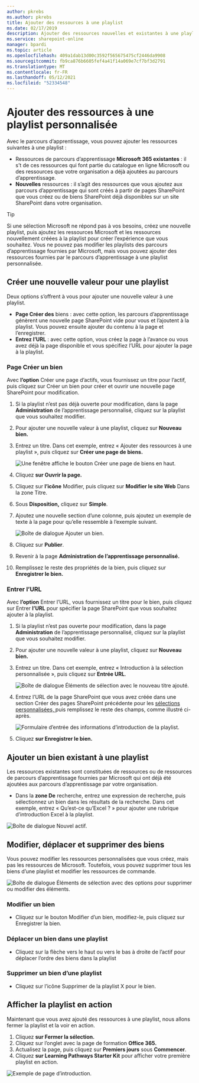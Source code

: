 ```yaml
---
author: pkrebs
ms.author: pkrebs
title: Ajouter des ressources à une playlist
ms.date: 02/17/2019
description: Ajouter des ressources nouvelles et existantes à une playlist de parcours d’apprentissage
ms.service: sharepoint-online
manager: bpardi
ms.topic: article
ms.openlocfilehash: 409a1dab13d00c3592f565675475cf2446da9908
ms.sourcegitcommit: fb9ca876b6605fef4a41f14a069e7cf7bf3d2791
ms.translationtype: MT
ms.contentlocale: fr-FR
ms.lasthandoff: 05/12/2021
ms.locfileid: "52334548"
---
```

# <a name="add-assets-to-a-custom-playlist"></a>Ajouter des ressources à une playlist personnalisée

Avec le parcours d’apprentissage, vous pouvez ajouter les ressources suivantes à une playlist :

- Ressources de parcours d’apprentissage **Microsoft 365 existantes** : il s’t de ces ressources qui font partie du catalogue en ligne Microsoft ou des ressources que votre organisation a déjà ajoutées au parcours d’apprentissage.
- **Nouvelles** ressources : il s’agit des ressources que vous ajoutez aux parcours d’apprentissage qui sont créés à partir de pages SharePoint que vous créez ou de biens SharePoint déjà disponibles sur un site SharePoint dans votre organisation. 

> [!TIP]
> Si une sélection Microsoft ne répond pas à vos besoins, créez une nouvelle playlist, puis ajoutez les ressources Microsoft et les ressources nouvellement créées à la playlist pour créer l’expérience que vous souhaitez. Vous ne pouvez pas modifier les playlists des parcours d’apprentissage fournies par Microsoft, mais vous pouvez ajouter des ressources fournies par le parcours d’apprentissage à une playlist personnalisée.   

## <a name="create-a-new-asset-for-a-playlist"></a>Créer une nouvelle valeur pour une playlist

Deux options s’offrent à vous pour ajouter une nouvelle valeur à une playlist.

- **Page Créer des** biens : avec cette option, les parcours d’apprentissage génèrent une nouvelle page SharePoint vide pour vous et l’ajoutent à la playlist. Vous pouvez ensuite ajouter du contenu à la page et l’enregistrer.  
- **Entrez l’URL** : avec cette option, vous créez la page à l’avance ou vous avez déjà la page disponible et vous spécifiez l’URL pour ajouter la page à la playlist.

### <a name="create-asset-page"></a>Page Créer un bien 
Avec **l’option** Créer une page d’actifs, vous fournissez un titre pour l’actif, puis cliquez sur Créer un bien pour créer et ouvrir une nouvelle page SharePoint pour modification. 

1.  Si la playlist n’est pas déjà ouverte pour modification, dans la page **Administration** de l’apprentissage personnalisé, cliquez sur la playlist que vous souhaitez modifier. 
2. Pour ajouter une nouvelle valeur à une playlist, cliquez sur **Nouveau bien.** 
3. Entrez un titre. Dans cet exemple, entrez « Ajouter des ressources à une playlist », puis cliquez sur **Créer une page de biens.**

   ![Une fenêtre affiche le bouton Créer une page de biens en haut.](media/cg-addassetcreatenewpage.png)

4. Cliquez **sur Ouvrir la page.**
5. Cliquez sur **l’icône** Modifier, puis cliquez sur **Modifier le site Web** Dans la zone Titre.
6. Sous **Disposition,** cliquez sur **Simple**. 
7. Ajoutez une nouvelle section d’une colonne, puis ajoutez un exemple de texte à la page pour qu’elle ressemble à l’exemple suivant. 

   ![Boîte de dialogue Ajouter un bien.](media/cg-addassetcreatenewpageedit.png)

7. Cliquez sur **Publier**.
8. Revenir à la page **Administration de l’apprentissage personnalisé.** 
9. Remplissez le reste des propriétés de la bien, puis cliquez sur **Enregistrer le bien.**

### <a name="enter-the-url"></a>Entrer l’URL
Avec **l’option** Entrer l’URL, vous fournissez un titre pour le bien, puis cliquez sur Entrer **l’URL** pour spécifier la page SharePoint que vous souhaitez ajouter à la playlist. 

1.  Si la playlist n’est pas ouverte pour modification, dans la page **Administration** de l’apprentissage personnalisé, cliquez sur la playlist que vous souhaitez modifier. 
2. Pour ajouter une nouvelle valeur à une playlist, cliquez sur **Nouveau bien.** 
3. Entrez un titre. Dans cet exemple, entrez « Introduction à la sélection personnalisée », puis cliquez sur **Entrée URL**. 

   ![Boîte de dialogue Éléments de sélection avec le nouveau titre ajouté.](media/cg-newplaylistasseturl.png)

4. Entrez l’URL de la page SharePoint que vous avez créée dans une section Créer des pages SharePoint précédente pour les [sélections personnalisées, ](custom_createnewpage.md) puis remplissez le reste des champs, comme illustré ci-après.

   ![Formulaire d’entrée des informations d’introduction de la playlist.](media/cg-newplaylistassetdetails.png)

5. Cliquez **sur Enregistrer le bien.** 

## <a name="add-an-existing-asset-to-a-playlist"></a>Ajouter un bien existant à une playlist

Les ressources existantes sont constituées de ressources ou de ressources de parcours d’apprentissage fournies par Microsoft qui ont déjà été ajoutées aux parcours d’apprentissage par votre organisation. 

- Dans la **zone De** recherche, entrez une expression de recherche, puis sélectionnez un bien dans les résultats de la recherche. Dans cet exemple, entrez « Qu’est-ce qu’Excel ? » pour ajouter une rubrique d’introduction Excel à la playlist.

![Boîte de dialogue Nouvel actif.](media/cg-existplaylistassetsearch.png)

## <a name="edit-move-and-delete-assets"></a>Modifier, déplacer et supprimer des biens
Vous pouvez modifier les ressources personnalisées que vous créez, mais pas les ressources de Microsoft. Toutefois, vous pouvez supprimer tous les biens d’une playlist et modifier les ressources de commande. 

![Boîte de dialogue Éléments de sélection avec des options pour supprimer ou modifier des éléments.](media/cg-playlistassetedit.png)

### <a name="edit-an-asset"></a>Modifier un bien
- Cliquez sur le bouton Modifier d’un bien, modifiez-le, puis cliquez sur Enregistrer la bien. 

### <a name="move-an-asset-in-a-playlist"></a>Déplacer un bien dans une playlist
- Cliquez sur la flèche vers le haut ou vers le bas à droite de l’actif pour déplacer l’ordre des biens dans la playlist

### <a name="remove-an-asset-from-a-playlist"></a>Supprimer un bien d’une playlist
- Cliquez sur l’icône Supprimer de la playlist X pour le bien. 

## <a name="view-the-playlist-in-action"></a>Afficher la playlist en action
Maintenant que vous avez ajouté des ressources à une playlist, nous allons fermer la playlist et la voir en action. 

1. Cliquez **sur Fermer la sélection.**
2. Cliquez sur l’onglet avec la page de formation **Office 365.**
3. Actualisez la page, puis cliquez sur **Premiers jours** sous **Commencer**.
4. Cliquez **sur Learning Pathways Starter Kit** pour afficher votre première playlist en action. 

![Exemple de page d’introduction.](media/cg-addassetcheckwork.png)
